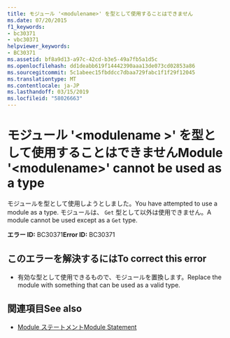 ```yaml
---
title: モジュール '<modulename>' を型として使用することはできません
ms.date: 07/20/2015
f1_keywords:
- bc30371
- vbc30371
helpviewer_keywords:
- BC30371
ms.assetid: bf8a9d13-a97c-42cd-b3e5-49a7fb5a1d5c
ms.openlocfilehash: dd1deabb619f14442390aaa13de073cd02853a86
ms.sourcegitcommit: 5c1abeec15fbddcc7dbaa729fabc1f1f29f12045
ms.translationtype: MT
ms.contentlocale: ja-JP
ms.lasthandoff: 03/15/2019
ms.locfileid: "58026663"
---
```

# <a name="module-modulename-cannot-be-used-as-a-type"></a><span data-ttu-id="61b77-102">モジュール '\<modulename >' を型として使用することはできません</span><span class="sxs-lookup"><span data-stu-id="61b77-102">Module '\<modulename>' cannot be used as a type</span></span>
<span data-ttu-id="61b77-103">モジュールを型として使用しようとしました。</span><span class="sxs-lookup"><span data-stu-id="61b77-103">You have attempted to use a module as a type.</span></span> <span data-ttu-id="61b77-104">モジュールは、 `Get` 型として以外は使用できません。</span><span class="sxs-lookup"><span data-stu-id="61b77-104">A module cannot be used except as a `Get` type.</span></span>  
  
 <span data-ttu-id="61b77-105">**エラー ID:** BC30371</span><span class="sxs-lookup"><span data-stu-id="61b77-105">**Error ID:** BC30371</span></span>  
  
## <a name="to-correct-this-error"></a><span data-ttu-id="61b77-106">このエラーを解決するには</span><span class="sxs-lookup"><span data-stu-id="61b77-106">To correct this error</span></span>  
  
-   <span data-ttu-id="61b77-107">有効な型として使用できるもので、モジュールを置換します。</span><span class="sxs-lookup"><span data-stu-id="61b77-107">Replace the module with something that can be used as a valid type.</span></span>  
  
## <a name="see-also"></a><span data-ttu-id="61b77-108">関連項目</span><span class="sxs-lookup"><span data-stu-id="61b77-108">See also</span></span>

- [<span data-ttu-id="61b77-109">Module ステートメント</span><span class="sxs-lookup"><span data-stu-id="61b77-109">Module Statement</span></span>](../../visual-basic/language-reference/statements/module-statement.md)
